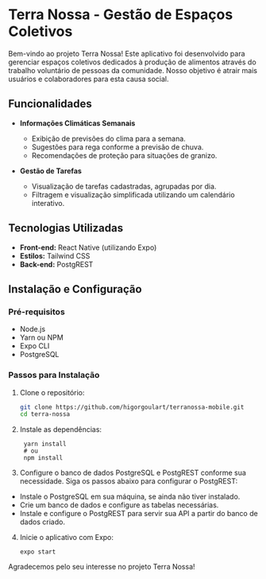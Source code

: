 # Terra Nossa - Gestão de Espaços Coletivos

Bem-vindo ao projeto Terra Nossa! Este aplicativo foi desenvolvido para gerenciar espaços coletivos dedicados à produção de alimentos através do trabalho voluntário de pessoas da comunidade. Nosso objetivo é atrair mais usuários e colaboradores para esta causa social.

## Funcionalidades

- **Informações Climáticas Semanais**
  - Exibição de previsões do clima para a semana.
  - Sugestões para rega conforme a previsão de chuva.
  - Recomendações de proteção para situações de granizo.

- **Gestão de Tarefas**
  - Visualização de tarefas cadastradas, agrupadas por dia.
  - Filtragem e visualização simplificada utilizando um calendário interativo.

## Tecnologias Utilizadas

- **Front-end:** React Native (utilizando Expo)
- **Estilos:** Tailwind CSS
- **Back-end:** PostgREST

## Instalação e Configuração

### Pré-requisitos

- Node.js
- Yarn ou NPM
- Expo CLI
- PostgreSQL

### Passos para Instalação

1. Clone o repositório:
   ```sh
   git clone https://github.com/higorgoulart/terranossa-mobile.git
   cd terra-nossa
   
2. Instale as dependências:
   ```
    yarn install
    # ou
    npm install
3. Configure o banco de dados PostgreSQL e PostgREST conforme sua necessidade. Siga os passos abaixo para configurar o PostgREST:
   
  - Instale o PostgreSQL em sua máquina, se ainda não tiver instalado.
  - Crie um banco de dados e configure as tabelas necessárias.
  - Instale e configure o PostgREST para servir sua API a partir do banco de dados criado.

4. Inicie o aplicativo com Expo:
    ```
    expo start

Agradecemos pelo seu interesse no projeto Terra Nossa!

 
